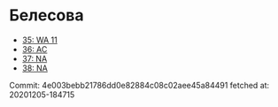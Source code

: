 # Белесова
- [35: WA 11](35.md)
- [36: AC](36.md)
- [37: NA](37.md)
- [38: NA](38.md)

Commit: 4e003bebb21786dd0e82884c08c02aee45a84491
 fetched at: 20201205-184715
